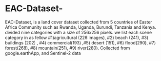 # EAC-Dataset-
EAC-Dataset, is a land cover dataset collected from 5 countries of Easter Africa Community such as Rwanda, Uganda, Burundi, Tanzania and Kenya. divided nine categories  with  a size of 256x256 pixels. we list each scene category in as fellow #1)agricultural (226 images), #2) beach (241), #3) buildings (202) , #4) commercial(193) ,#5) desert (151), #6) flood(290), #7) forest(268), #8) mountain(251), #9) river(280).
Collected from google.earthApp, and Sentinel-2 data
